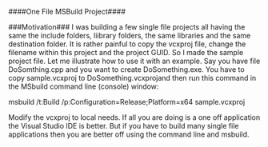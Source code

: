 ####One File MSBuild Project####

###Motivation###
I was building a few single file projects all having the same the include
folders, liibrary folders, the same libraries and the same destination folder.
It is rather painful to copy the vcxproj file, change the filename within this project and the project GUID. So I made the sample project file. Let me illustrate how to use it with an example. Say you have file DoSomthing.cpp and you want to create DoSomething.exe. You have to copy sample.vcxproj to DoSomething.vcxprojand then run this command in the MSbuild command line (console) window:

msbuild /t:Build  /p:Configuration=Release;Platform=x64 sample.vcxproj

Modify the vcxproj to local needs. 
If all you are doing is a one off application the Visual Studio IDE is better. But if you have to build many single file applications then you are better off using the command line and msbuild.



